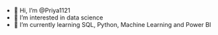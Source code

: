 - 👋 Hi, I’m @Priya1121
- 👀 I’m interested in data science 
- 🌱 I’m currently learning SQL, Python, Machine Learning and Power BI


<!---
Priya1121/Priya1121 is a ✨ special ✨ repository because its `README.md` (this file) appears on your GitHub profile.
You can click the Preview link to take a look at your changes.
--->
